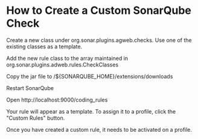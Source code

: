 How to Create a Custom SonarQube Check
======================================

Create a new class under org.sonar.plugins.agweb.checks. Use one of the existing classes as a template.

Add the new rule class to the array maintained in org.sonar.plugins.adweb.rules.CheckClasses

Copy the jar file to /${SONARQUBE_HOME}/extensions/downloads

Restart SonarQube

Open http://localhost:9000/coding_rules

Your rule will appear as a template. To assign it to a profile, click the "Custom Rules" button.

Once you have created a custom rule, it needs to be activated on a profile.

